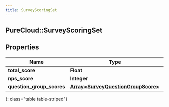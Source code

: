 ```yaml
---
title: SurveyScoringSet
---
```

## PureCloud::SurveyScoringSet

## Properties

|Name | Type | Description | Notes|
|------------ | ------------- | ------------- | -------------|
| **total_score** | **Float** |  | [optional] |
| **nps_score** | **Integer** |  | [optional] |
| **question_group_scores** | [**Array&lt;SurveyQuestionGroupScore&gt;**](SurveyQuestionGroupScore.html) |  | [optional] |
{: class="table table-striped"}


